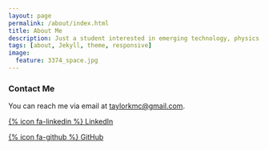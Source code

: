 ```yaml
---
layout: page
permalink: /about/index.html
title: About Me
description: Just a student interested in emerging technology, physics, and philosophy!
tags: [about, Jekyll, theme, responsive]
image:
  feature: 3374_space.jpg
---
```


### Contact Me

You can reach me via email at [taylorkmc@gmail.com](mailto:taylorkmc@gmail.com).

[{% icon fa-linkedin %}   LinkedIn](http://www.linkedin.com/in/taylorwk)  

[{% icon fa-github %}   GitHub](https://github.com/taylorwk)








